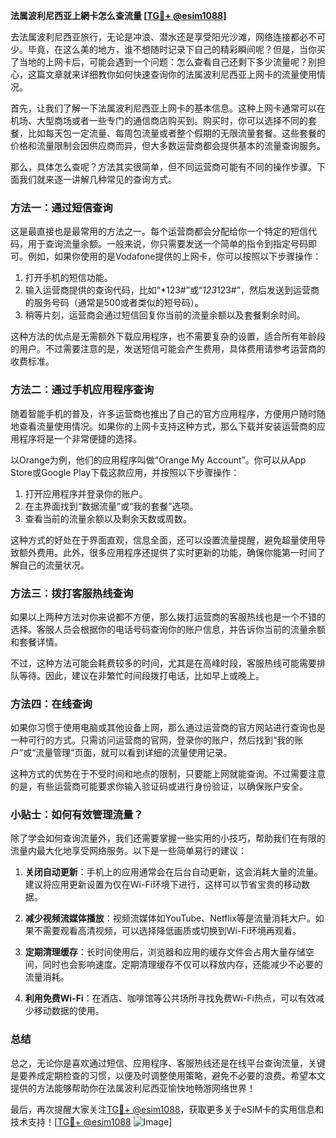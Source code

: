 **法属波利尼西亚上網卡怎么查流量 [[TG💪+ @esim1088](https://t.me/s/esim1088)]**

去法属波利尼西亚旅行，无论是冲浪、潜水还是享受阳光沙滩，网络连接都必不可少。毕竟，在这么美的地方，谁不想随时记录下自己的精彩瞬间呢？但是，当你买了当地的上网卡后，可能会遇到一个问题：怎么查看自己还剩下多少流量呢？别担心，这篇文章就来详细教你如何快速查询你的法属波利尼西亚上网卡的流量使用情况。

首先，让我们了解一下法属波利尼西亚上网卡的基本信息。这种上网卡通常可以在机场、大型商场或者一些专门的通信商店购买到。购买时，你可以选择不同的套餐，比如每天包一定流量、每周包流量或者整个假期的无限流量套餐。这些套餐的价格和流量限制会因供应商而异，但大多数运营商都会提供基本的流量查询服务。

那么，具体怎么查呢？方法其实很简单，但不同运营商可能有不同的操作步骤。下面我们就来逐一讲解几种常见的查询方式。

### 方法一：通过短信查询

这是最直接也是最常用的方法之一。每个运营商都会分配给你一个特定的短信代码，用于查询流量余额。一般来说，你只需要发送一个简单的指令到指定号码即可。例如，如果你使用的是Vodafone提供的上网卡，你可以按照以下步骤操作：

1. 打开手机的短信功能。
2. 输入运营商提供的查询代码，比如“*123#”或“*123*123#”，然后发送到运营商的服务号码（通常是500或者类似的短号码）。
3. 稍等片刻，运营商会通过短信回复你当前的流量余额以及套餐剩余时间。

这种方法的优点是无需额外下载应用程序，也不需要复杂的设置，适合所有年龄段的用户。不过需要注意的是，发送短信可能会产生费用，具体费用请参考运营商的收费标准。

### 方法二：通过手机应用程序查询

随着智能手机的普及，许多运营商也推出了自己的官方应用程序，方便用户随时随地查看流量使用情况。如果你的上网卡支持这种方式，那么下载并安装运营商的应用程序将是一个非常便捷的选择。

以Orange为例，他们的应用程序叫做“Orange My Account”。你可以从App Store或Google Play下载这款应用，并按照以下步骤操作：

1. 打开应用程序并登录你的账户。
2. 在主界面找到“数据流量”或“我的套餐”选项。
3. 查看当前的流量余额以及剩余天数或周数。

这种方式的好处在于界面直观，信息全面，还可以设置流量提醒，避免超量使用导致额外费用。此外，很多应用程序还提供了实时更新的功能，确保你能第一时间了解自己的流量状况。

### 方法三：拨打客服热线查询

如果以上两种方法对你来说都不方便，那么拨打运营商的客服热线也是一个不错的选择。客服人员会根据你的电话号码查询你的账户信息，并告诉你当前的流量余额和套餐详情。

不过，这种方法可能会耗费较多的时间，尤其是在高峰时段，客服热线可能需要排队等待。因此，建议在非繁忙时间段拨打电话，比如早上或晚上。

### 方法四：在线查询

如果你习惯于使用电脑或其他设备上网，那么通过运营商的官方网站进行查询也是一种可行的方式。只需访问运营商的官网，登录你的账户，然后找到“我的账户”或“流量管理”页面，就可以看到详细的流量使用记录。

这种方式的优势在于不受时间和地点的限制，只要能上网就能查询。不过需要注意的是，有些运营商可能要求你输入验证码或进行身份验证，以确保账户安全。

### 小贴士：如何有效管理流量？

除了学会如何查询流量外，我们还需要掌握一些实用的小技巧，帮助我们在有限的流量内最大化地享受网络服务。以下是一些简单易行的建议：

1. **关闭自动更新**：手机上的应用通常会在后台自动更新，这会消耗大量的流量。建议将应用更新设置为仅在Wi-Fi环境下进行，这样可以节省宝贵的移动数据。
   
2. **减少视频流媒体播放**：视频流媒体如YouTube、Netflix等是流量消耗大户。如果不需要观看高清视频，可以选择降低画质或切换到Wi-Fi环境再观看。

3. **定期清理缓存**：长时间使用后，浏览器和应用的缓存文件会占用大量存储空间，同时也会影响速度。定期清理缓存不仅可以释放内存，还能减少不必要的流量消耗。

4. **利用免费Wi-Fi**：在酒店、咖啡馆等公共场所寻找免费Wi-Fi热点，可以有效减少移动数据的使用。

### 总结

总之，无论你是喜欢通过短信、应用程序、客服热线还是在线平台查询流量，关键是要养成定期检查的习惯，以便及时调整使用策略，避免不必要的浪费。希望本文提供的方法能够帮助你在法属波利尼西亚愉快地畅游网络世界！

最后，再次提醒大家关注[TG💪+ @esim1088](https://t.me/s/esim1088)，获取更多关于eSIM卡的实用信息和技术支持！[[TG💪+ @esim1088](https://t.me/s/esim1088) ![Image](https://i.postimg.cc/4NQfJmqS/Snipaste-2025-05-13-00-14-12.png)]